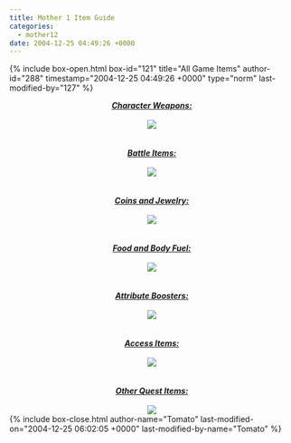 ```yaml
---
title: Mother 1 Item Guide
categories:
  - mother12
date: 2004-12-25 04:49:26 +0000
---
```

{% include box-open.html box-id="121" title="All Game Items" author-id="288" timestamp="2004-12-25 04:49:26 +0000" type="norm" last-modified-by="127" %}
<center>
<B><I><U>Character Weapons:</U></I></B>
<br /><br /><img src="characterweapons.jpg" /><BR />
<br /><br /><B><I><U>Battle Items:</U></I></B>
<br /><br /><img src="battleitems.jpg" /><BR />
<br /><br /><B><I><U>Coins and Jewelry:</U></I></B>
<br /><br /><img src="coinsjewelry.jpg" /><BR />
<br /><br /><B><I><U>Food and Body Fuel:</U></I></B>
<br /><br /><img src="fooditems.jpg" /><BR />
<br /><br /><B><I><U>Attribute Boosters:</U></I></B>
<br /><br /><img src="attributeboosters.jpg" /><BR />
<br /><br /><B><I><U>Access Items:</U></I></B>
<br /><br /><img src="accessitems.jpg" /><BR />
<br /><br /><B><I><U>Other Quest Items:</U></I></B>
<br /><br /><img src="otherquestitems.jpg" /><BR />
</center>
{% include box-close.html author-name="Tomato" last-modified-on="2004-12-25 06:02:05 +0000" last-modified-by-name="Tomato" %}
